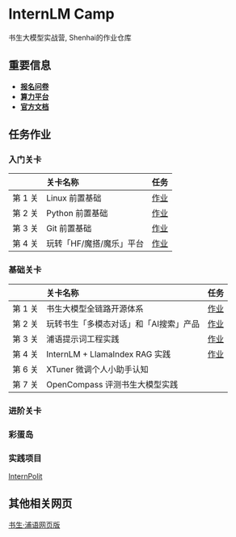 # InternLM Camp
书生大模型实战营, Shenhai的作业仓库

## 重要信息
- [**报名问卷**](https://colearn.intern-ai.org.cn/set?s=internstudio)
- [**算力平台**](https://studio.intern-ai.org.cn)
- [**官方文档**](https://github.com/internLM/tutorial)

## 任务作业
### 入门关卡
| |关卡名称|任务|
|:-----|:----|:----|
|第 1 关|Linux 前置基础|[作业](./assignments/1%20beginner/1.1%20Linux.md)|
|第 2 关|Python 前置基础|[作业](./assignments/1%20beginner/1.2%20Python.md)|
|第 3 关|Git 前置基础|[作业](./assignments/1%20beginner/1.3%20Git.md)|
|第 4 关|玩转「HF/魔搭/魔乐」平台|[作业](./assignments/1%20beginner/1.4%20Hugging.md)|

### 基础关卡
||关卡名称|任务|
|:-----|:----|:----|
|第 1 关| 书生大模型全链路开源体系 |[作业](./assignments/2%20intermediate/2.1%20intro.md)|
|第 2 关| 玩转书生「多模态对话」和「AI搜索」产品 |[作业](./assignments/2%20intermediate/2.2%20playground.md) |
|第 3 关| 浦语提示词工程实践 |[作业](./assignments/2%20intermediate/2.3%20prompt_engineering.md) | 
|第 4 关| InternLM + LlamaIndex RAG 实践|[作业](./assignments/2%20intermediate/2.4%20RAG.md)|
|第 6 关| XTuner 微调个人小助手认知 ||
|第 7 关| OpenCompass 评测书生大模型实践 ||

### 进阶关卡

### 彩蛋岛

### 实践项目
[InternPolit](https://github.com/shenhai-ran/InternPilot)

## 其他相关网页
[书生·浦语网页版](https://internlm-chat.intern-ai.org.cn/suggestion)